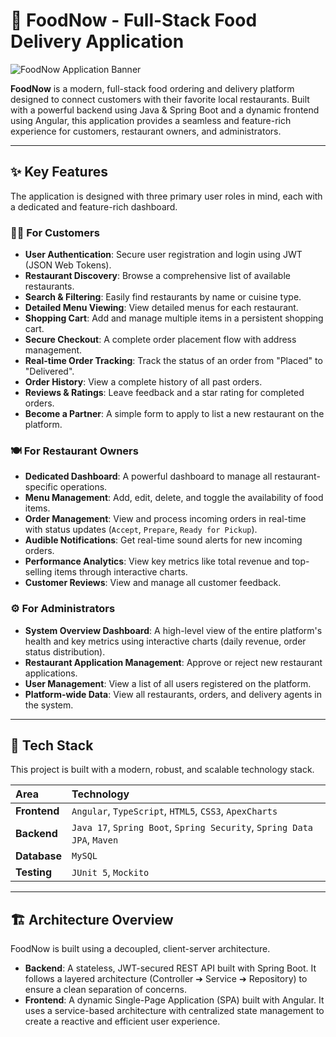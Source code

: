 # 🍔 FoodNow - Full-Stack Food Delivery Application

![FoodNow Application Banner](https://i.imgur.com/w9O1wM9.png)

**FoodNow** is a modern, full-stack food ordering and delivery platform designed to connect customers with their favorite local restaurants. Built with a powerful backend using Java & Spring Boot and a dynamic frontend using Angular, this application provides a seamless and feature-rich experience for customers, restaurant owners, and administrators.

---

## ✨ Key Features

The application is designed with three primary user roles in mind, each with a dedicated and feature-rich dashboard.

### 👨‍🍳 For Customers
* **User Authentication**: Secure user registration and login using JWT (JSON Web Tokens).
* **Restaurant Discovery**: Browse a comprehensive list of available restaurants.
* **Search & Filtering**: Easily find restaurants by name or cuisine type.
* **Detailed Menu Viewing**: View detailed menus for each restaurant.
* **Shopping Cart**: Add and manage multiple items in a persistent shopping cart.
* **Secure Checkout**: A complete order placement flow with address management.
* **Real-time Order Tracking**: Track the status of an order from "Placed" to "Delivered".
* **Order History**: View a complete history of all past orders.
* **Reviews & Ratings**: Leave feedback and a star rating for completed orders.
* **Become a Partner**: A simple form to apply to list a new restaurant on the platform.

### 🍽️ For Restaurant Owners
* **Dedicated Dashboard**: A powerful dashboard to manage all restaurant-specific operations.
* **Menu Management**: Add, edit, delete, and toggle the availability of food items.
* **Order Management**: View and process incoming orders in real-time with status updates (`Accept`, `Prepare`, `Ready for Pickup`).
* **Audible Notifications**: Get real-time sound alerts for new incoming orders.
* **Performance Analytics**: View key metrics like total revenue and top-selling items through interactive charts.
* **Customer Reviews**: View and manage all customer feedback.

### ⚙️ For Administrators
* **System Overview Dashboard**: A high-level view of the entire platform's health and key metrics using interactive charts (daily revenue, order status distribution).
* **Restaurant Application Management**: Approve or reject new restaurant applications.
* **User Management**: View a list of all users registered on the platform.
* **Platform-wide Data**: View all restaurants, orders, and delivery agents in the system.

---

## 🚀 Tech Stack

This project is built with a modern, robust, and scalable technology stack.

| Area        | Technology                                                                 |
| :---------- | :------------------------------------------------------------------------ |
| **Frontend** | `Angular`, `TypeScript`, `HTML5`, `CSS3`, `ApexCharts`                    |
| **Backend**  | `Java 17`, `Spring Boot`, `Spring Security`, `Spring Data JPA`, `Maven`   |
| **Database** | `MySQL`                                                                   |
| **Testing**  | `JUnit 5`, `Mockito`                                                      |

---

## 🏗️ Architecture Overview

FoodNow is built using a decoupled, client-server architecture.

* **Backend**: A stateless, JWT-secured REST API built with Spring Boot. It follows a layered architecture (Controller ➔ Service ➔ Repository) to ensure a clean separation of concerns.
* **Frontend**: A dynamic Single-Page Application (SPA) built with Angular. It uses a service-based architecture with centralized state management to create a reactive and efficient user experience.

